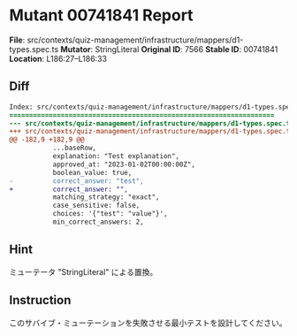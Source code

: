 # Mutant 00741841 Report

**File**: src/contexts/quiz-management/infrastructure/mappers/d1-types.spec.ts
**Mutator**: StringLiteral
**Original ID**: 7566
**Stable ID**: 00741841
**Location**: L186:27–L186:33

## Diff

```diff
Index: src/contexts/quiz-management/infrastructure/mappers/d1-types.spec.ts
===================================================================
--- src/contexts/quiz-management/infrastructure/mappers/d1-types.spec.ts	original
+++ src/contexts/quiz-management/infrastructure/mappers/d1-types.spec.ts	mutated #7566
@@ -182,9 +182,9 @@
           ...baseRow,
           explanation: "Test explanation",
           approved_at: "2023-01-02T00:00:00Z",
           boolean_value: true,
-          correct_answer: "test",
+          correct_answer: "",
           matching_strategy: "exact",
           case_sensitive: false,
           choices: '{"test": "value"}',
           min_correct_answers: 2,
```

## Hint

ミューテータ "StringLiteral" による置換。

## Instruction

このサバイブ・ミューテーションを失敗させる最小テストを設計してください。
